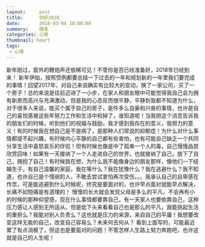 ```yaml
---
layout:     post
title:      你好2018
date:       2018-03-04 18:00:00
summary:    随笔
categories: 心情
thumbnail: heart
tags:
 - 心情
---
```

新年刚过，窗外的鞭炮声还依稀可见！不管你是否已经准备好，2018年已经到来！
新年伊始，按照惯例都要总结一下过去的一年和规划新的一年里我们要完成的事情！回望2017年，对自己来说确实有比较大的变动，换了一家公司，买了一个房子！总的来说是往前迈进了一小步，在家人和朋友眼中可能觉得我自己会为拥有新房而高兴与充满激动，但是我的心态反而很平静，平静到我都不知道为什么，对于很多人来说，能买个属于自己的房子，是件多么自豪和兴奋的事情，也许是自己的喜悦感被这些年努力工作和生活中和掉了，谁知道呢！当我把这个消息告诉我的朋友们的时候，听到他们的祝福与鼓励，我才感到我存在的意义，我努力的意义！有的时候我在想自己是不是病了，是那种人们常说的抑郁症！为什么对什么事情都提不起兴趣，有时候内心平静的自己都有些害怕，也有可能自己缺乏一个共同分享生活中喜怒哀乐的伴侣！但有时候也像是中了孤单一个人的毒，自己慢慢品尝欣赏回味！如果有一天接纳了一个人走进自己的世界，也就接纳了自己，放下了自己，拥抱了自己！有时候我在想，为什么我不能像身边的朋友那样，像他们一下结婚生子，有自己温馨的家庭，我在等什么？我在犹豫什么？我在逃避什么？我不知道，也许自己是个懦弱的人，不敢去尝试害怕再次受伤。。。我承认自己的自卑感在作祟，可是能逃避到什么时候呢，终究是要面对的，也许早点面对就能早点解决，长痛不如短痛是有道理的！
慢慢的长大就会发现父母是多么的平凡，不会再有小的时候的那种仰望感，现在什么事情都要靠自己，有一天家人也要依靠自己，这种压力感让人感到无所适从，但是低下头来看看自己也是那么的平凡，我能挑起生活的重担么？我能对别人负责么？这也就是压力的来源，来自自己的平庸！我想要改变这样无能的自己，改变自己容易么？未来何去何从？
看到上面写的，可能最近累了有点消极了，但这也是要面对的问题！不管怎样人生路上努力奔跑吧，也许这就是自己的人生呢！
